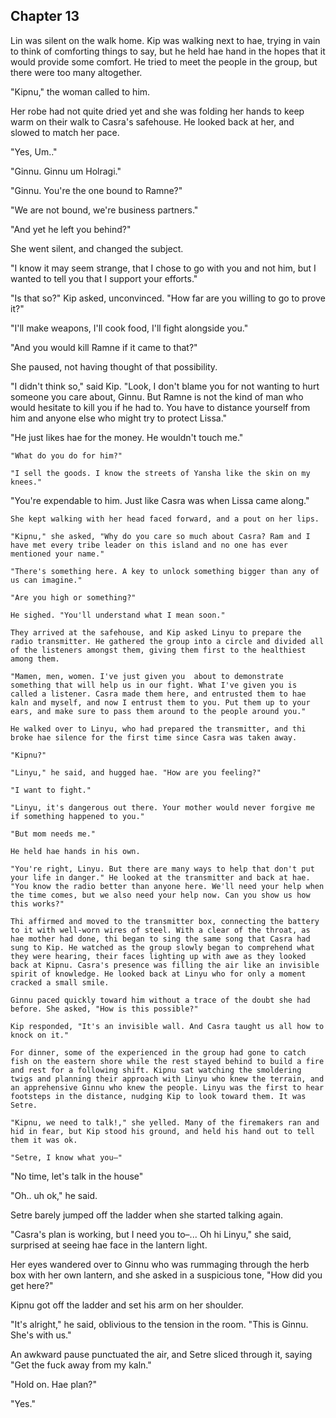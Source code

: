 <!--

680


ch13

- Setre visits Kip in the night, and is furious at him for letting Casra get to a vulnerable position
  - Setre plans the attack with Kip, tells them where the armory is so they can steal weapons.
  - Linyu suggests using radio to synchronize movements
  - Linyu teaches the people radio
  - Linyu and Ramne's woman, Ginnu, become closer
  - Setre takes the antidote back to the Shadestead to heal the slaves who still follow Setre
- Armed with listeners, they surround the Shadestead
  - Kip hears strange signals from Holragi on the radio


Setting:
  - It's starting to get just above freezing temps

-->


## Chapter 13


  Lin was silent on the walk home. Kip was walking next to hae, trying in vain to think of comforting things to say, but he held hae hand in the hopes that it would provide some comfort. He tried to meet the people in the group, but there were too many altogether.

  "Kipnu," the woman called to him.

  Her robe had not quite dried yet and she was folding her hands to keep warm on their walk to Casra's safehouse. He looked back at her, and slowed to match her pace.

  "Yes, Um.."

  "Ginnu. Ginnu um Holragi."

  "Ginnu. You're the one bound to Ramne?"

  "We are not bound, we're business partners."

  "And yet he left you behind?"

  She went silent, and changed the subject.

  "I know it may seem strange, that I chose to go with you and not him, but I wanted to tell you that I support your efforts."

  "Is that so?" Kip asked, unconvinced. "How far are you willing to go to prove it?"

  "I'll make weapons, I'll cook food, I'll fight alongside you."

  "And you would kill Ramne if it came to that?"

  She paused, not having thought of that possibility.

  "I didn't think so," said Kip. "Look, I don't blame you for not wanting to hurt someone you care about, Ginnu. But Ramne is not the kind of man who would hesitate to kill you if he had to. You have to distance yourself from him and anyone else who might try to protect Lissa."

  "He just likes hae for the money. He wouldn't touch me."

	"What do you do for him?"

	"I sell the goods. I know the streets of Yansha like the skin on my knees."

  "You're expendable to him. Just like Casra was when Lissa came along."

	She kept walking with her head faced forward, and a pout on her lips.

	"Kipnu," she asked, "Why do you care so much about Casra? Ram and I have met every tribe leader on this island and no one has ever mentioned your name."

	"There's something here. A key to unlock something bigger than any of us can imagine."

	"Are you high or something?"

	He sighed. "You'll understand what I mean soon."

	They arrived at the safehouse, and Kip asked Linyu to prepare the radio transmitter. He gathered the group into a circle and divided all of the listeners amongst them, giving them first to the healthiest among them.

	"Mamen, men, women. I've just given you  about to demonstrate something that will help us in our fight. What I've given you is called a listener. Casra made them here, and entrusted them to hae kaln and myself, and now I entrust them to you. Put them up to your ears, and make sure to pass them around to the people around you."

	He walked over to Linyu, who had prepared the transmitter, and thi broke hae silence for the first time since Casra was taken away.

	"Kipnu?"

	"Linyu," he said, and hugged hae. "How are you feeling?"

	"I want to fight."

	"Linyu, it's dangerous out there. Your mother would never forgive me if something happened to you."

	"But mom needs me."

	He held hae hands in his own.

	"You're right, Linyu. But there are many ways to help that don't put your life in danger." He looked at the transmitter and back at hae. "You know the radio better than anyone here. We'll need your help when the time comes, but we also need your help now. Can you show us how this works?"

	Thi affirmed and moved to the transmitter box, connecting the battery to it with well-worn wires of steel. With a clear of the throat, as hae mother had done, thi began to sing the same song that Casra had sung to Kip. He watched as the group slowly began to comprehend what they were hearing, their faces lighting up with awe as they looked back at Kipnu. Casra's presence was filling the air like an invisible spirit of knowledge. He looked back at Linyu who for only a moment cracked a small smile.

	Ginnu paced quickly toward him without a trace of the doubt she had before. She asked, "How is this possible?"

	Kip responded, "It's an invisible wall. And Casra taught us all how to knock on it."

	For dinner, some of the experienced in the group had gone to catch fish on the eastern shore while the rest stayed behind to build a fire and rest for a following shift. Kipnu sat watching the smoldering twigs and planning their approach with Linyu who knew the terrain, and an apprehensive Ginnu who knew the people. Linyu was the first to hear footsteps in the distance, nudging Kip to look toward them. It was Setre.

	"Kipnu, we need to talk!," she yelled. Many of the firemakers ran and hid in fear, but Kip stood his ground, and held his hand out to tell them it was ok.

	"Setre, I know what you–"

  "No time, let's talk in the house"

  "Oh.. uh ok," he said.

  Setre barely jumped off the ladder when she started talking again.

  "Casra's plan is working, but I need you to–... Oh hi Linyu," she said, surprised at seeing hae face in the lantern light.

  Her eyes wandered over to Ginnu who was rummaging through the herb box with her own lantern, and she asked in a suspicious tone, "How did you get here?"

  Kipnu got off the ladder and set his arm on her shoulder.

  "It's alright," he said, oblivious to the tension in the room. "This is Ginnu. She's with us."

  An awkward pause punctuated the air, and Setre sliced through it, saying "Get the fuck away from my kaln."

  

<!--
  Setre can't let Ginnu leave, or she might run to Ramne and tell Lissa that she's a traitor


  They exchanged glares as Ginnu passed by her and up the ladder. A thump told Setre that Ginnu had closed the
-->


  "Hold on. Hae plan?"

  "Yes."


<!--
	"Ginnu, hide Linyu," he said, and she took hae into the safehouse. Kip grabbed a nearby stick to defend himself with.
-->

<!--
	Ramne had donned new luminescent flow tattoos much like the ones on Setre and had changed into reed clothing. But Kip saw that he had the same careless demeanor as he did at the shore.

	"Kipnu, you're quite the talk of the island these days," Ramne said.

	He responded, "Where is Casra?"

	Setre tried to calm them, "Quiet, the both of you. We're here to negotiate."

	Kipnu suddenly felt a twinge of distrust with Setre, but he considered that Setre might be putting on a show
-->

<!--
	"Ginnu, can you spare a moment?" Kip called out to her as she was building the fire. She paused to join them and he continued,

	"I want to prevent any bloodshed tomorrow. Do you know of a way to "
-->

<!--
  "Do you even know their relationship?"

  "Their hostility was pretty apparent back there."

  "He's Linyu's father."

  "Hah! You expect me to believe that? Casra was bound when thi got here."

  "Everyone here lives a second life. Even Casra."

  Linyu broke hae silence, and said, "It's true. Ram is my father."

  Kip remembered that Casra had told him about hae darker life, but he never thought thi would be with a man like that.
-->
